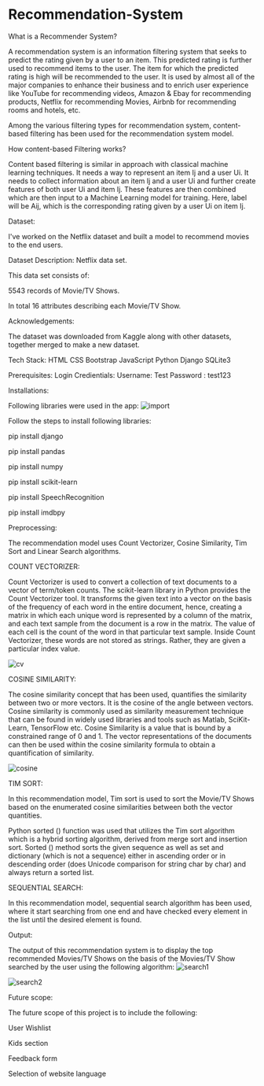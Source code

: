# Recommendation-System
What is a Recommender System? 

A recommendation system is an information filtering system that seeks to predict the rating given by a user to an item. This predicted rating is further used to recommend items to the user. 
The item for which the predicted rating is high will be recommended to the user. It is used by almost all of the major companies to enhance their business and to enrich user experience 
like YouTube for recommending videos, Amazon & Ebay for recommending products, Netflix for recommending Movies, Airbnb for recommending rooms and hotels, etc. 

Among the various filtering types for recommendation system,  content-based filtering has been used for the recommendation system model. 

How content-based Filtering works? 

Content based filtering is similar in approach with classical machine learning techniques. It needs a way to represent an item Ij and a user Ui. 
It needs to collect information about an item Ij and a user Ui and further create features of both user Ui and item  Ij. 
These features are then combined which are then input to a Machine Learning model for training. Here, label will be Aij, which is the corresponding rating given by a user Ui on item Ij. 

Dataset: 

I've worked on the Netflix dataset and built a model to recommend movies to the end users. 

Dataset Description: Netflix data set. 

This data set consists of: 

5543 records of Movie/TV Shows. 

In total 16 attributes describing each Movie/TV Show. 

Acknowledgements: 

The dataset was downloaded from Kaggle along with other datasets, together merged to make a new dataset. 

Tech Stack: 
HTML 
CSS 
Bootstrap 
JavaScript 
Python 
Django 
SQLite3 

Prerequisites: 
Login Credientials:
Username: Test
Password : test123

Installations: 

Following libraries were used in the app: 
![import](https://user-images.githubusercontent.com/88702332/170871910-30dca134-9ee6-4d7d-89a3-d1fad0f8ade6.PNG)


Follow the steps to install following libraries: 

pip install django 

pip install pandas 

pip install numpy 

pip install scikit-learn 

pip install SpeechRecognition 

pip install imdbpy 

Preprocessing: 

The recommendation model uses Count Vectorizer, Cosine Similarity, Tim Sort and Linear Search algorithms. 

COUNT VECTORIZER: 

Count Vectorizer is used to convert a collection of text documents to a vector of term/token counts. The scikit-learn library in Python provides the Count Vectorizer tool. It transforms the given text into a vector on the basis of the frequency of each word in the entire document, hence, creating a matrix in which each unique word is represented by a column of the matrix, and each text sample from the document is a row in the matrix. The value of each cell is the count of the word in that particular text sample.  Inside Count Vectorizer, these words are not stored as strings. Rather, they are given a particular index value. 

![cv](https://user-images.githubusercontent.com/88702332/170871984-482984ca-0a85-442e-9ffc-507274d31a98.PNG)

COSINE SIMILARITY: 

The cosine similarity concept that has been used, quantifies the similarity between two or more vectors. It is the cosine of the angle between vectors. Cosine similarity is  commonly used as similarity measurement technique that can be found in widely used libraries and tools such as Matlab, SciKit-Learn, TensorFlow etc. Cosine Similarity is a value that is bound by a constrained range of 0 and 1. The vector representations of the documents can then be used within the cosine similarity formula to obtain a quantification of similarity.  

 ![cosine](https://user-images.githubusercontent.com/88702332/170872057-af9b8025-4e19-42bc-9c15-f639b436efd9.PNG)


TIM SORT: 

In this recommendation model, Tim sort is used to sort the Movie/TV Shows based on the enumerated cosine similarities between both the vector quantities. 

Python sorted () function was used that  utilizes the Tim sort algorithm which is a hybrid sorting algorithm, derived from merge sort and insertion sort. Sorted () method sorts the given sequence as well as set and dictionary (which is not a sequence) either in ascending order or in descending order (does Unicode comparison for string char by char) and always return a sorted list.  

 

SEQUENTIAL SEARCH: 

In this recommendation model, sequential search algorithm has been used,  where it start searching from one end and have checked every element in the list until the desired element is found. 

 

Output: 

The output of this recommendation system is to display the top recommended Movies/TV Shows on the basis of the Movies/TV Show searched by the user using the following algorithm: 
![search1](https://user-images.githubusercontent.com/88702332/170872460-b8181955-a8b2-47a7-b40a-2fa06ba8ffef.PNG)

![search2](https://user-images.githubusercontent.com/88702332/170872493-7f993235-baf4-498e-bb30-a0f4b5cb2ab3.PNG)

 

 

Future scope: 

The future scope of this project is to include the following: 

User Wishlist 

Kids section 

Feedback form 

Selection of website language 

 

 

 

 

 
